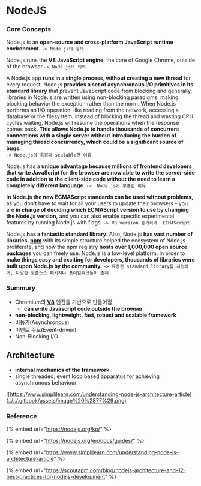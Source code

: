 # NodeJS

### Core Concepts

Node.js is an **open-source and cross-platform JavaScript runtime environment.**                                                         `-> Node.js의 정의`

Node.js runs the **V8 JavaScript engine**, the core of Google Chrome, outside of the browser                                   `-> Node.js의 의의`

A Node.js app **runs in a single process, without creating a new thread** for every request. Node.js **provides a set of asynchronous I/O primitives in its standard library** that prevent JavaScript code from blocking and generally, libraries in Node.js are written using non-blocking paradigms, making blocking behavior the exception rather than the norm. When Node.js performs an I/O operation, like reading from the network, accessing a database or the filesystem, instead of blocking the thread and wasting CPU cycles waiting, Node.js will resume the operations when the response comes back. **This allows Node.js to handle thousands of concurrent connections with a single server without introducing the burden of managing thread concurrency, which could be a significant source of bugs.**  
`-> Node.js의 특징과 scalable한 이유`

Node.js has a **unique advantage because millions of frontend developers that write JavaScript for the browser are now able to write the server-side code in addition to the client-side code without the need to learn a completely different language**.                                                                                                                                          `->  Node.js가 부흥한 이유`

**In Node.js the new ECMAScript standards can be used without problems,** as you don't have to wait for all your users to update their browsers - you are **in charge of deciding which ECMAScript version to use by changing the Node.js version,** and you can also enable specific experimental features by running Node.js with flags.                                                                                                                                                                                   `-> V8 version 동기화와  ECMAScript`

Node.js **has a fantastic standard library**. Also, Node.js **has vast number of libraries**. [**npm**](https://www.npmjs.com/) with its simple structure helped the ecosystem of Node.js proliferate, and now the npm registry **hosts over 1,000,000 open source packages** you can freely use. Node.js is a low-level platform. In order to **make things easy and exciting for developers, thousands of libraries were built upon Node.js by the community.**                               `-> 유용한 standard library를 지원하며, 다양한 오픈소스 패키지나 프레임워크들이 존재`

### 

### Summury

* Chromium의 [**V8**](https://v8.dev/) 엔진을 기반으로 만들어짐
  * **can write Javascript code outside the browser**
* **non-blocking, lightweight, fast, robust and scalable framework**
* 비동기\(Asynchronous\)
* 이벤트 주도\(Event-driven\)
* Non-Blocking I/O

## Architecture

* **internal mechanics of the framework**
* single threaded, event loop based apparatus for achieving asynchronous behaviour

![https://www.simplilearn.com/understanding-node-js-architecture-article](../../.gitbook/assets/image%20%2877%29.png)

### Reference

{% embed url="https://nodejs.org/ko/" %}

{% embed url="https://nodejs.org/en/docs/guides/" %}

{% embed url="https://www.simplilearn.com/understanding-node-js-architecture-article" %}

{% embed url="https://scoutapm.com/blog/nodejs-architecture-and-12-best-practices-for-nodejs-development" %}





